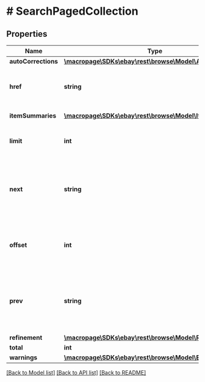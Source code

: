 # # SearchPagedCollection

## Properties

Name | Type | Description | Notes
------------ | ------------- | ------------- | -------------
**autoCorrections** | [**\macropage\SDKs\ebay\rest\browse\Model\AutoCorrections**](AutoCorrections.md) |  | [optional]
**href** | **string** | The URI of the current page of results. &lt;br /&gt;&lt;br /&gt;The following example of the &lt;b&gt; search&lt;/b&gt; method returns items 1 thru 5 from the list of items found. &lt;br /&gt;&lt;br /&gt;&lt;code&gt;https://api.ebay.com/buy/v1/item_summary/search?q&#x3D;shirt&amp;limit&#x3D;5&amp;offset&#x3D;0&lt;/code&gt;. | [optional]
**itemSummaries** | [**\macropage\SDKs\ebay\rest\browse\Model\ItemSummary[]**](ItemSummary.md) | An array of the items on this page. The items are sorted according to the sorting method specified in the request. | [optional]
**limit** | **int** | The value of the &lt;b&gt;limit&lt;/b&gt; parameter submitted in the request, which is the maximum number of items to return on a page, from the result set. A result set is the complete set of items returned by the method. | [optional]
**next** | **string** | The URI for the next page of results. This value is returned if there is an additional page of results to return from the result set. &lt;br /&gt;&lt;br /&gt;The following example of the &lt;b&gt; search&lt;/b&gt; method returns items 5 thru 10 from the list of items found.&lt;br /&gt; &lt;br /&gt;&lt;code&gt;https://api.ebay.com/buy/v1/item_summary/search?query&#x3D;t-shirts&amp;limit&#x3D;5&amp;offset&#x3D;10 &lt;/code&gt; | [optional]
**offset** | **int** | This value indicates the &lt;b&gt;offset&lt;/b&gt; used for current page of items being returned. Assume the initial request used an &lt;b&gt;offset&lt;/b&gt; of &lt;code&gt;0&lt;/code&gt; and a &lt;b&gt;limit&lt;/b&gt; of &lt;code&gt;3&lt;/code&gt;. Then in the first page of results, this value would be &lt;code&gt;0&lt;/code&gt;, and items 1-3 are returned. For the second page, this value is &lt;code&gt;3&lt;/code&gt; and so on. | [optional]
**prev** | **string** | The URI for the previous page of results. This is returned if there is a previous page of results from the result set. &lt;br /&gt;&lt;br /&gt;The following example of the &lt;b&gt; search&lt;/b&gt; method returns items 1 thru 5 from the list of items found, which would be the first set of items returned.&lt;br /&gt; &lt;br /&gt;&lt;code&gt;https://api.ebay.com/buy/v1/item_summary/search?query&#x3D;t-shirts&amp;limit&#x3D;5&amp;offset&#x3D;0&lt;/code&gt; | [optional]
**refinement** | [**\macropage\SDKs\ebay\rest\browse\Model\Refinement**](Refinement.md) |  | [optional]
**total** | **int** | The total number of items that match the input criteria. | [optional]
**warnings** | [**\macropage\SDKs\ebay\rest\browse\Model\Error[]**](Error.md) | The container with all the warnings for the request. | [optional]

[[Back to Model list]](../../README.md#models) [[Back to API list]](../../README.md#endpoints) [[Back to README]](../../README.md)
